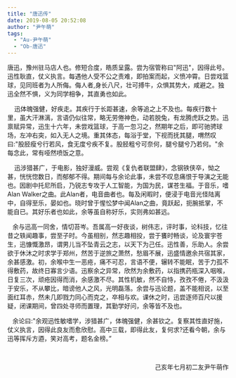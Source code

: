 ```yaml
---
title: "唐迅传"
date: 2019-08-05 20:52:08
author: "尹午萌"
tags: 
  - "Au-尹午萌"
  - "Ob-唐迅"
---
```


<p>唐迅，豫州驻马店人也。修短合度，皓质呈露。尝为宿管称曰"阿迅"，因得此号。迅性耿直，仗义执言。每遇他人受不公之责难，即拍案而起，义愤冲霄。日尝戏篮球，见同班者为人所侮。侮人者,身长八尺，壮可搏牛，众惧其势大，咸避之。独迅全然不惧，义为同学相争，其直勇也如此。</p>
<p>&nbsp;&nbsp;&nbsp;&nbsp;迅体魄强健，好疾走。其疾行于长距甚速，余等追之上不及也。每疾行数十里，虽大汗淋漓，言语仍似往常，略无劳倦神色，动若脱兔，有龙腾虎跃之势。迅禀赋异常，迅生十六年，未尝戏篮球，于高一忽习之，然期年之后，即可驰骋球场，左冲右突，如入无人之境。重其体态，每浴于堂，下视而抚其腿，喟然叹曰:"股胫瘦兮行若风，食无度兮疾不复。股胫粗兮可奈何，腿兮腿兮乃若何。"余每念此，常有哑然喷饭之意。</p>
<p>&nbsp;&nbsp;&nbsp;&nbsp;迅涉猎甚广，于电影，独好漫威。尝观《复仇者联盟肆》，念钢铁侠卒，怮之甚，恍恍惚数日，而郁郁不得。期间每与余论此事，未尝不叹息痛恨于导演之无能也。因剧中托尼所启，乃锐志专攻于人工智能，为国为民，谋苍生福。于音乐，嗜Alan Walker之曲。此Alan者，电音曲者也。每及闲暇时，便浸于电音光怪陆离中，自得至乐，晏如也。晓时曾于惺忪梦中闻Alan之曲，竟跃起，扼腕抵掌，不能自已。其好乐者也如此，余等虽自称好乐，实则弗如甚远。</p>
<p>&nbsp;&nbsp;&nbsp;余与迅高一同舍，情切苔岑。吾属高一好夜谈，树伟志，评时事，论科技，忆往昔之轶闻趣事，尝至子时。今虽相别，然志趣相投，尝于饔时畅谈，论及寰宇苍生，迅慷慨激昂，谓男儿当不坠青云之志，以天下为己任。迅性善，乐助人。余尝欲于休沐之时求学于郑州，然苦于逆旅之萧然，愁眉不展，迅盛情邀余共宿其家，余甚感激。初，余喉中生一恶疮，痛不可忍，言语不便，辗转不能眠，苦于力孤不得敷药，故终日寡言少语。迅察余之异常，欣然为余敷药，以指携药瓶深入咽喉，日复三次，顽疮因得而消，余感激不尽。其性机敏，然不自恃，孜孜不倦，不汲汲于安乐，不从攀比，暗谤他人之风，光明磊落。余尝与迅论题，盖不能相说，以至面红耳赤，然未几即戮力同心而克之，卒相与欢。课休之时，迅尝逐师百尺以援疑，闭课期间，曾四处寻师而置理，其勤学好问，余等皆不及也。</p>
<p>&nbsp;&nbsp;&nbsp;余论曰:"余观迅性敏嗜学，涉猎甚广，体魄强健，余甚钦之。复察其性直好施，仗义执言，因得此良友而愈欣慰。高中三载，即得此友，复何求?还看今朝，余与迅等挥斥方逎，笑对高考，题名金榜。&rdquo;</p>
<p>&nbsp;</p>
<p style="text-align: right;">&nbsp;&nbsp;&nbsp;&nbsp;&nbsp;&nbsp;&nbsp;&nbsp;&nbsp;&nbsp;&nbsp;&nbsp;&nbsp;&nbsp;&nbsp;&nbsp;&nbsp;&nbsp;&nbsp;&nbsp;&nbsp;&nbsp;&nbsp;&nbsp;&nbsp;&nbsp;&nbsp;&nbsp;&nbsp;&nbsp;&nbsp;&nbsp;&nbsp;&nbsp;&nbsp;&nbsp;&nbsp;&nbsp;&nbsp;&nbsp;&nbsp;&nbsp;&nbsp;&nbsp;&nbsp;&nbsp;&nbsp;&nbsp;&nbsp;&nbsp;己亥年七月初二友尹午萌作</p>